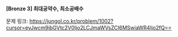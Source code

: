 **[Bronze 3] 최대공약수, 최소공배수**

문제 링크: https://jungol.co.kr/problem/1002?cursor=eyJwcm9ibGVtc2V0Ijo2LCJmaWVsZCI6MSwiaWR4Ijo2fQ==
